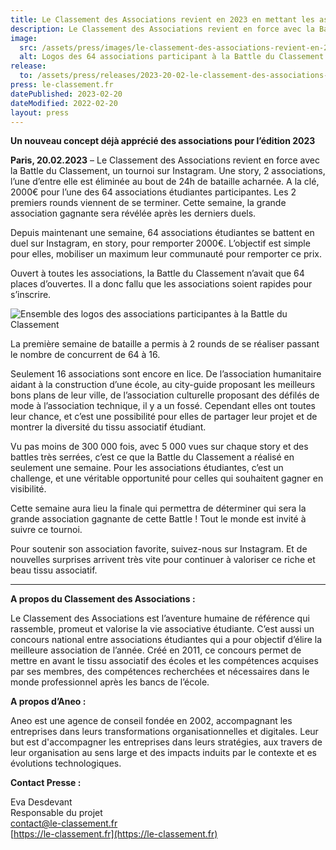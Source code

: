 ```yaml
---
title: Le Classement des Associations revient en 2023 en mettant les associations à l’honneur
description: Le Classement des Associations revient en force avec la Battle du Classement, un tournoi sur Instagram. Une story, 2 associations, l’une d’entre elle est éliminée au bout de 24h de bataille acharnée. A la clé, 2000€ pour l’une des 64 associations étudiantes participantes. Les 2 premiers rounds viennent de se terminer. Cette semaine, la grande association gagnante sera révélée après les derniers duels.
image:
  src: /assets/press/images/le-classement-des-associations-revient-en-2023-en-mettant-les-associations-a-lhonneur/cover.webp
  alt: Logos des 64 associations participant à la Battle du Classement
release:
  to: /assets/press/releases/2023-20-02-le-classement-des-associations-revient-en-2023-en-mettant-les-associations-a-lhonneur.pdf
press: le-classement.fr
datePublished: 2023-02-20
dateModified: 2022-02-20
layout: press
---
```


**Un nouveau concept déjà apprécié des associations pour l’édition 2023**

**Paris, 20.02.2023** – Le Classement des Associations revient en force avec la Battle du Classement, un tournoi sur Instagram. Une story, 2 associations, l’une d’entre elle est éliminée au bout de 24h de bataille acharnée. A la clé, 2000€ pour l’une des 64 associations étudiantes participantes. Les 2 premiers rounds viennent de se terminer. Cette semaine, la grande association gagnante sera révélée après les derniers duels.

Depuis maintenant une semaine, 64 associations étudiantes se battent en duel sur Instagram, en story, pour remporter 2000€. L’objectif est simple pour elles, mobiliser un maximum leur communauté pour remporter ce prix. 

Ouvert à toutes les associations, la Battle du Classement n’avait que 64 places d’ouvertes. Il a donc fallu que les associations soient rapides pour s’inscrire.

![Ensemble des logos des associations participantes à la Battle du Classement](/assets/press/images/le-classement-des-associations-revient-en-2023-en-mettant-les-associations-a-lhonneur/battle-64-associations.webp)

La première semaine de bataille a permis à 2 rounds de se réaliser passant le nombre de concurrent de 64 à 16.

Seulement 16 associations sont encore en lice. De l’association humanitaire aidant à la construction d’une école, au city-guide proposant les meilleurs bons plans de leur ville, de l’association culturelle proposant des défilés de mode à l’association technique, il y a un fossé. Cependant elles ont toutes leur chance, et c’est une possibilité pour elles de partager leur projet et de montrer la diversité du tissu associatif étudiant.

Vu pas moins de 300 000 fois, avec 5 000 vues sur chaque story et des battles très serrées, c’est ce que la Battle du Classement a réalisé en seulement une semaine. Pour les associations étudiantes, c’est un challenge, et une véritable opportunité pour celles qui souhaitent gagner en visibilité.

Cette semaine aura lieu la finale qui permettra de déterminer qui sera la grande association gagnante de cette Battle ! Tout le monde est invité à suivre ce tournoi.

Pour soutenir son association favorite, suivez-nous sur Instagram. Et de nouvelles surprises arrivent très vite pour continuer à valoriser ce riche et beau tissu associatif.

---

**A propos du Classement des Associations :**

Le Classement des Associations est l’aventure humaine de référence qui rassemble, promeut et valorise la vie associative étudiante. C’est aussi un concours national entre associations étudiantes qui a pour objectif d’élire la meilleure association de l’année. Créé en 2011, ce concours permet de mettre en avant le tissu associatif des écoles et les compétences acquises par ses membres, des compétences recherchées et nécessaires dans le monde professionnel après les bancs de l’école.

**A propos d’Aneo :**

Aneo est une agence de conseil fondée en 2002, accompagnant les entreprises dans leurs transformations organisationnelles et digitales. Leur but est d'accompagner les entreprises dans leurs stratégies, aux travers de leur organisation au sens large et des impacts induits par le contexte et es évolutions technologiques. 
 
**Contact Presse :**

Eva Desdevant<br />
Responsable du projet<br />
[contact@le-classement.fr](mailto:contact@le-classement.fr)<br />
[https://le-classement.fr](https://le-classement.fr)
